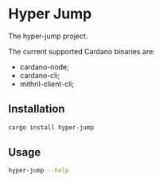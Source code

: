 # Hyper Jump

The hyper-jump project.

The current supported Cardano binaries are:

- cardano-node;
- cardano-cli;
- mithril-client-cli;

## Installation

```bash
cargo install hyper-jump
```

## Usage

```bash
hyper-jump --help
```
